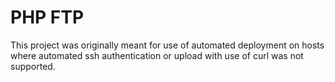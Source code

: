 # PHP FTP

This project was originally meant for use of automated deployment on hosts where automated ssh authentication or upload
with use of curl was not supported.